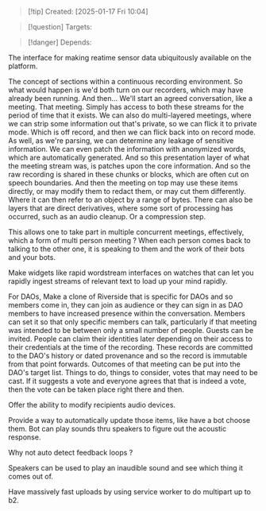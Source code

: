 
>[!tip] Created: [2025-01-17 Fri 10:04]

>[!question] Targets: 

>[!danger] Depends: 

The interface for making reatime sensor data ubiquitously available on the platform.

The concept of sections within a continuous recording environment. So what would happen is we'd both turn on our recorders, which may have already been running. And then... We'll start an agreed conversation, like a meeting. That meeting. Simply has access to both these streams for the period of time that it exists. We can also do multi-layered meetings, where we can strip some information out that's private, so we can flick it to private mode. Which is off record, and then we can flick back into on record mode. As well, as we're parsing, we can determine any leakage of sensitive information. We can even patch the information with anonymized words, which are automatically generated. And so this presentation layer of what the meeting stream was, is patches upon the core information. And so the raw recording is shared in these chunks or blocks, which are often cut on speech boundaries. And then the meeting on top may use these items directly, or may modify them to redact them, or may cut them differently. Where it can then refer to an object by a range of bytes. There can also be layers that are direct derivatives, where some sort of processing has occurred, such as an audio cleanup. Or a compression step.

This allows one to take part in multiple concurrent meetings, effectively, which a form of multi person meeting ?  When each person comes back to talking to the other one, it is speaking to them and the work of their bots and your bots.

Make widgets like rapid wordstream interfaces on watches that can let you rapidly ingest streams of relevant text to load up your mind rapidly.

For DAOs, Make a clone of Riverside that is specific for DAOs and so members come in, they can join as audience or they can sign in as DAO members to have increased presence within the conversation. Members can set it so that only specific members can talk, particularly if that meeting was intended to be between only a small number of people. Guests can be invited. People can claim their identities later depending on their access to their credentials at the time of the recording. These records are committed to the DAO's history or dated provenance and so the record is immutable from that point forwards. Outcomes of that meeting can be put into the DAO's target list. Things to do, things to consider, votes that may need to be cast. If it suggests a vote and everyone agrees that that is indeed a vote, then the vote can be taken place right there and then. 

Offer the ability to modify recipients audio devices.

Provide a way to automatically update those items, like have a bot choose them.  Bot can play sounds thru speakers to figure out the acoustic response.

Why not auto detect feedback loops ?

Speakers can be used to play an inaudible sound and see which thing it comes out of.

Have massively fast uploads by using service worker to do multipart up to b2.